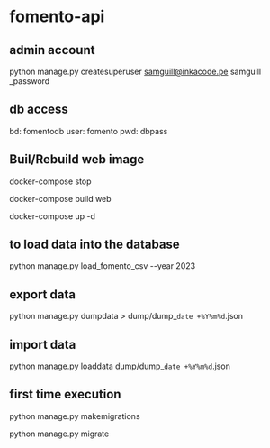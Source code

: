 # fomento-api

## admin account
python manage.py createsuperuser
samguill@inkacode.pe
samguill
_password

## db access
bd: fomentodb
user: fomento
pwd: dbpass

## Buil/Rebuild web image
docker-compose stop

docker-compose build web

docker-compose up -d

## to load data into the database
python manage.py load_fomento_csv --year 2023

## export data
python manage.py dumpdata > dump/dump_`date +%Y%m%d`.json

## import data
python manage.py loaddata dump/dump_`date +%Y%m%d`.json


## first time execution
python manage.py makemigrations

python manage.py migrate


